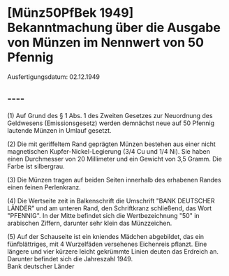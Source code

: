 # [Münz50PfBek 1949] Bekanntmachung über die Ausgabe von Münzen im Nennwert von 50 Pfennig

Ausfertigungsdatum: 02.12.1949

 

## ----

(1) Auf Grund des § 1 Abs. 1 des Zweiten Gesetzes zur Neuordnung des Geldwesens (Emissionsgesetz) werden demnächst neue auf 50 Pfennig lautende Münzen in Umlauf gesetzt.

(2) Die mit geriffeltem Rand geprägten Münzen bestehen aus einer nicht magnetischen Kupfer-Nickel-Legierung (3/4 Cu und 1/4 Ni). Sie haben einen Durchmesser von 20 Millimeter und ein Gewicht von 3,5 Gramm. Die Farbe ist silbergrau.

(3) Die Münzen tragen auf beiden Seiten innerhalb des erhabenen Randes einen feinen Perlenkranz.

(4) Die Wertseite zeit in Balkenschrift die Umschrift "BANK DEUTSCHER LÄNDER" und am unteren Rand, den Schriftkranz schließend, das Wort "PFENNIG". In der Mitte befindet sich die Wertbezeichnung "50" in arabischen Ziffern, darunter sehr klein das Münzzeichen.

(5) Auf der Schauseite ist ein kniendes Mädchen abgebildet, das ein fünfblättriges, mit 4 Wurzelfäden versehenes Eichenreis pflanzt. Eine längere und vier kürzere leicht gekrümmte Linien deuten das Erdreich an. Darunter befindet sich die Jahreszahl 1949.  
Bank deutscher Länder
